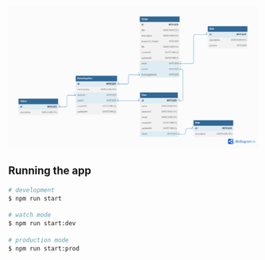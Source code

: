 ![My Image](./prisma/db-diagram/tnetlabs.png)

## Running the app

```bash
# development
$ npm run start

# watch mode
$ npm run start:dev

# production mode
$ npm run start:prod
```
